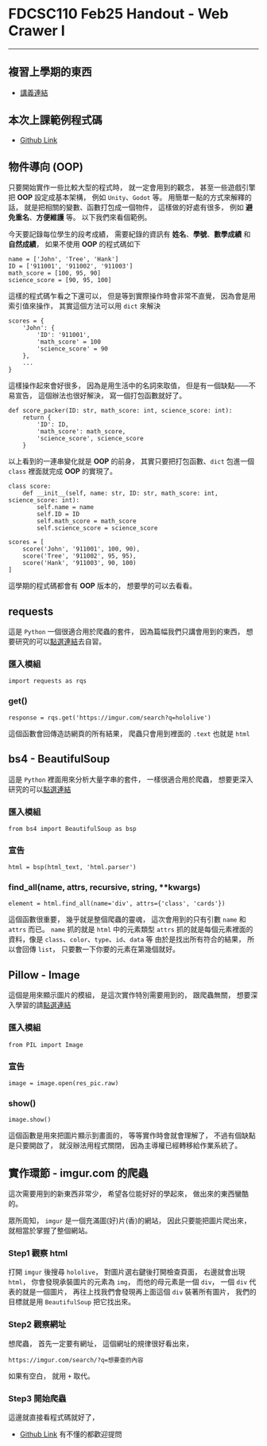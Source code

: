 # FDCSC110 Feb25 Handout - Web Crawer I
---

## 複習上學期的東西
- [講義連結](https://hackmd.io/@revcoding/fdcsc_110_handouts)

## 本次上課範例程式碼
- [Github Link](https://github.com/revival0728/FudanHighSchool-110CSC/tree/master/Web_Crawer/for_imgur)

## 物件導向 (OOP)
只要開始實作一些比較大型的程式時，
就一定會用到的觀念，
甚至一些遊戲引擎把 **OOP** 設定成基本架構，
例如 `Unity`、`Godot` 等。
用簡單一點的方式來解釋的話，
就是把相關的變數、函數打包成一個物件，
這樣做的好處有很多，
例如 **避免重名**、**方便維護** 等。
以下我們來看個範例。

今天要記錄每位學生的段考成績，
需要紀錄的資訊有 **姓名**、**學號**、**數學成績** 和 **自然成績**，
如果不使用 **OOP** 的程式碼如下
```python=
name = ['John', 'Tree', 'Hank']
ID = ['911001', '911002', '911003']
math_score = [100, 95, 90]
science_score = [90, 95, 100]
```
這樣的程式碼乍看之下還可以，
但是等到實際操作時會非常不直覺，
因為會是用索引值來操作，
其實這個方法可以用 `dict` 來解決
```python=
scores = {
    'John': {
        'ID': '911001',
        'math_score' = 100
        'science_score' = 90
    },
    ...
}
```
這樣操作起來會好很多，
因為是用生活中的名詞來取值，
但是有一個缺點——不易宣告，
這個辦法也很好解決，
寫一個打包函數就好了。
```python=
def score_packer(ID: str, math_score: int, science_score: int):
    return {
        'ID': ID,
        'math_score': math_score,
        'science_score', science_score
    }
```
以上看到的一連串變化就是 **OOP** 的前身，
其實只要把打包函數、`dict` 包進一個 `class` 裡面就完成 **OOP** 的實現了。
```python=
class score:
    def __init__(self, name: str, ID: str, math_score: int, science_score: int):
        self.name = name
        self.ID = ID
        self.math_score = math_score
        self.science_score = science_score
        
scores = [
    score('John', '911001', 100, 90),
    score('Tree', '911002', 95, 95),
    score('Hank', '911003', 90, 100)
]
```
這學期的程式碼都會有 **OOP** 版本的，
想要學的可以去看看。

## requests
這是 `Python` 一個很適合用於爬蟲的套件，
因為篇幅我們只講會用到的東西，
想要研究的可以[點選連結](https://docs.python-requests.org/en/latest/)去自習。

### 匯入模組
```python=
import requests as rqs
```

### get()
```python=
response = rqs.get('https://imgur.com/search?q=hololive')
```
這個函數會回傳造訪網頁的所有結果，
爬蟲只會用到裡面的 `.text` 也就是 `html`

## bs4 - BeautifulSoup
這是 `Python` 裡面用來分析大量字串的套件，
一樣很適合用於爬蟲，
想要更深入研究的可以[點選連結](https://www.crummy.com/software/BeautifulSoup/bs4/doc/)

### 匯入模組
```python=
from bs4 import BeautifulSoup as bsp
```

### 宣告
```python=
html = bsp(html_text, 'html.parser')
```

### find_all(name, attrs, recursive, string, **kwargs)
```python=
element = html.find_all(name='div', attrs={'class', 'cards'})
```
這個函數很重要，
幾乎就是整個爬蟲的靈魂，
這次會用到的只有引數 `name` 和 `attrs` 而已。
`name` 抓的就是 `html` 中的元素類型
`attrs` 抓的就是每個元素裡面的資料，像是 `class`、`color`、`type`、`id`、`data` 等
由於是找出所有符合的結果，
所以會回傳 `list`，
只要數一下你要的元素在第幾個就好。

## Pillow - Image
這個是用來顯示圖片的模組，
是這次實作特別需要用到的，
跟爬蟲無關，
想要深入學習的請[點選連結](https://pillow.readthedocs.io/en/stable/reference/Image.html?highlight=image)

### 匯入模組
```python=
from PIL import Image
```

### 宣告
```python=
image = image.open(res_pic.raw)
```

### show()
```python=
image.show()
```
這個函數是用來把圖片顯示到畫面的，
等等實作時會就會理解了，
不過有個缺點是只要開啟了，
就沒辦法用程式關閉，
因為主導權已經轉移給作業系統了。

## 實作環節 - imgur.com 的爬蟲
這次需要用到的新東西非常少，
希望各位能好好的學起來，
做出來的東西蠻酷的。

眾所周知，
`imgur` 是一個充滿圖(好)片(香)的網站，
因此只要能把圖片爬出來，
就相當於掌握了整個網站。

### Step1 觀察 html
打開 `imgur` 後搜尋 `hololive`，
對圖片選右鍵後打開檢查頁面，
右邊就會出現 `html`，
你會發現承裝圖片的元素為 `img`，
而他的母元素是一個 `div`，
一個 `div` 代表的就是一個圖片，
再往上找我們會發現再上面這個 `div` 裝著所有圖片，
我們的目標就是用 `BeautifulSoup` 把它找出來。

### Step2 觀察網址
想爬蟲，
首先一定要有網址，
這個網址的規律很好看出來，
```
https://imgur.com/search/?q=想要查的內容
```
如果有空白，
就用 `+` 取代。

### Step3 開始爬蟲
這邊就直接看程式碼就好了，
- [Github Link](https://github.com/revival0728/FudanHighSchool-110CSC/blob/master/Web_Crawer/for_imgur/simple_version/for_imgur.py)
有不懂的都歡迎提問